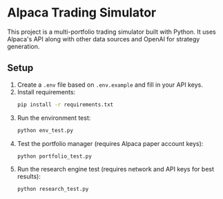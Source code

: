 # Alpaca Trading Simulator

This project is a multi-portfolio trading simulator built with Python. It uses Alpaca's API along with other data sources and OpenAI for strategy generation.

## Setup

1. Create a `.env` file based on `.env.example` and fill in your API keys.
2. Install requirements:
   ```bash
   pip install -r requirements.txt
   ```
3. Run the environment test:
   ```bash
   python env_test.py
   ```
4. Test the portfolio manager (requires Alpaca paper account keys):
   ```bash
   python portfolio_test.py
   ```
5. Run the research engine test (requires network and API keys for best results):
   ```bash
   python research_test.py
   ```
